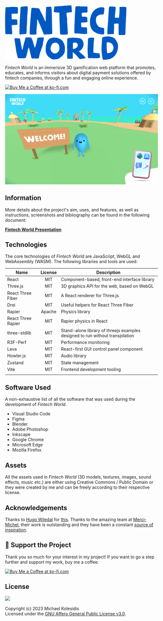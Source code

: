 ![Fintech World Logo](./fintech_world_logo_400.png)

_Fintech World_ is an immersive 3D gamification web platform that promotes, educates, and informs visitors about digital payment solutions offered by fintech companies, through a fun and engaging online experience.

<a href='https://ko-fi.com/michaelkolesidis' target='_blank'><img src='https://cdn.ko-fi.com/cdn/kofi1.png' style='border:0px;height:45px;' alt='Buy Me a Coffee at ko-fi.com' /></a>

![Fintech World Screenshot](./screenshots/fintech_world_screenshot.png)

## Information

More details about the project's aim, uses, and features, as well as instructions, screenshots and bibliography can be found in the following document:

[**Fintech World Presentation**](https://docs.google.com/document/d/1ASQHBcZeVYSnMjg3_svXiJQekuDGHybaoA5oLhSk9bU/edit?usp=sharing)

## Technologies

The core technologies of _Fintech World_ are JavaScript, WebGL and WebAssembly (WASM). The following libraries and tools are used:

| Name               | License | Description                                                                   |
| ------------------ | :-----: | ----------------------------------------------------------------------------- |
| React              |   MIT   | Component-based, front-end interface library                                  |
| Three.js           |   MIT   | 3D graphics API for the web, based on WebGL                                   |
| React Three Fiber  |   MIT   | A React renderer for Three.js                                                 |
| Drei               |   MIT   | Useful helpers for React Three Fiber                                          |
| Rapier             | Apache  | Physics library                                                               |
| React Three Rapier |   MIT   | Rapier physics in React                                                       |
| three-stdlib       |   MIT   | Stand-alone library of threejs examples designed to run without transpilation |
| R3F-Perf           |   MIT   | Performance monitoring                                                        |
| Leva               |   MIT   | React-first GUI control panel component                                       |
| Howler.js          |   MIT   | Audio library                                                                 |
| Zustand            |   MIT   | State management                                                              |
| Vite               |   MIT   | Frontend development tooling                                                  |
|                    |         |                                                                               |

## Software Used

A non-exhaustive list of all the software that was used during the development of _Fintech World_.

- Visual Studio Code
- Figma
- Blender
- Adobe Photoshop
- Inkscape
- Google Chrome
- Microsoft Edge
- Mozilla Firefox

## Assets

All the assets used in _Fintech World_ (3D models, textures, images, sound effects, music etc.) are either using Creative Commons / Public Domain or they were created by me and can be freely according to their respective license.

## Acknowledgements

Thanks to [Hugo Wiledal](https://twitter.com/etthugo) for [this](https://codesandbox.io/s/trip-fellas-9d4vm9). Thanks to the amazing team at [Merci-Michel](https://www.merci-michel.com/), their work is outstanding and they have been a constant [source of inspiration](https://coastalworld.com/).

## 💖 Support the Project

Thank you so much for your interest in my project! If you want to go a step further and support my work, buy me a coffee:

<a href='https://ko-fi.com/michaelkolesidis' target='_blank'><img src='https://cdn.ko-fi.com/cdn/kofi1.png' style='border:0px;height:45px;' alt='Buy Me a Coffee at ko-fi.com' /></a>

## License

<a href="https://www.gnu.org/licenses/agpl-3.0.html"><img src="https://upload.wikimedia.org/wikipedia/commons/0/06/AGPLv3_Logo.svg" height="100px" /></a>

Copyright (c) 2023 Michael Kolesidis<br>
Licensed under the [GNU Affero General Public License v3.0](https://www.gnu.org/licenses/agpl-3.0.html).
